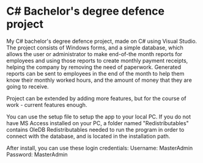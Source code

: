 # C# Bachelor's degree defence project
My C# bachelor's degree defence project, made on C# using Visual Studio.
The project consists of Windows forms, and a simple database, which allows the user or administrator to make end-of-the month reports for employees and using those reports to create monthly payment receipts, helping the company by removing the need of paperwork.
Generated reports can be sent to employees in the end of the month to help them know their monthly worked hours, and the amount of money that they are going to receive.

Project can be extended by adding more features, but for the course of work - current features enough.

You can use the setup file to setup the app to your local PC.
If you do not have MS Access installed on your PC, a folder named "Redistributables" contains OleDB Redistributables needed to run the program in order to connect with the database, and is located in the installation path.

After install, you can use these login credentials:
Username: MasterAdmin
Password: MasterAdmin
